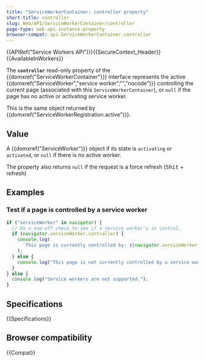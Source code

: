```yaml
---
title: "ServiceWorkerContainer: controller property"
short-title: controller
slug: Web/API/ServiceWorkerContainer/controller
page-type: web-api-instance-property
browser-compat: api.ServiceWorkerContainer.controller
---
```


{{APIRef("Service Workers API")}}{{SecureContext_Header}}{{AvailableInWorkers}}

The **`controller`** read-only property of the {{domxref("ServiceWorkerContainer")}} interface represents the active {{domxref("ServiceWorker","service worker","","nocode")}} controlling the current page (associated with this `ServiceWorkerContainer`), or `null` if the page has no active or activating service worker.

This is the same object returned by {{domxref("ServiceWorkerRegistration.active")}}.

## Value

A {{domxref("ServiceWorker")}} object if its state is `activating` or `activated`, or `null` if there is no active worker.

The property also returns `null` if the request is a force refresh (<kbd>Shit</kbd> + refresh)

## Examples

### Test if a page is controlled by a service worker

```js
if ("serviceWorker" in navigator) {
  // Do a one-off check to see if a service worker's in control.
  if (navigator.serviceWorker.controller) {
    console.log(
      `This page is currently controlled by: ${navigator.serviceWorker.controller}`,
    );
  } else {
    console.log("This page is not currently controlled by a service worker.");
  }
} else {
  console.log("Service workers are not supported.");
}
```

## Specifications

{{Specifications}}

## Browser compatibility

{{Compat}}
